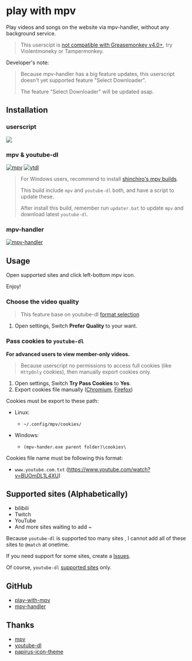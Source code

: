 # play with mpv

Play videos and songs on the website via mpv-handler, without any background service.

> This userscipt is [not compatible with Greasemonkey v4.0+][note-greasemonkey], try Violentmoneky or Tampermonkey.

Developer's note:

> Because mpv-handler has a big feature updates, this userscript doesn't yet supported feature "Select Downloader".
>
> The feature "Select Downloader" will be updated asap.

## Installation

### userscript

[![][badges-play-with-mpv]][install-userscript]

### mpv & youtube-dl

[![mpv][badges-mpv]][install-mpv]
[![ytdl][badges-ytdl]][install-ytdl]

> For Windows users, recommend to install [shinchiro's mpv builds][install-mpv-windows].
>
> This build include `mpv` and `youtube-dl` both, and have a script to update these.
>
> After install this build, remember run `updater.bat` to update `mpv` and download latest `youtube-dl`.

### mpv-handler

[![mpv-handler][badges-mpv-handler]][install-mpv-handler]

## Usage

Open supported sites and click left-bottom mpv icon.

Enjoy!

### Choose the video quality

> This feature base on youtube-dl [format selection][usage-format-selection]

1. Open settings, Switch **Prefer Quality** to your want.

### Pass cookies to `youtube-dl`

**For advanced users to view member-only videos.**

> Because userscript no permissions to access full cookies (like `HttpOnly` cookies), then manually export cookies only.

1. Open settings, Switch **Try Pass Cookies** to **Yes**.
2. Export cookies file manually ([Chromium][usage-cookies-chromium], [Firefox][usage-cookies-firefox])

Cookies must be export to these path:

- Linux:

  - `~/.config/mpv/cookies/`

- Windows:

  - `(mpv-hander.exe parent folder)\cookies\`

Cookies file name must be following this format:

- `www.youtube.com.txt` (https://www.youtube.com/watch?v=BUOmDL1L4XU)

## Supported sites (Alphabetically)

- bilibili
- Twitch
- YouTube
- And more sites waiting to add ~

Because `youtube-dl` is supported too many sites , I cannot add all of these sites to `@match` at onetime.

If you need support for some sites, create a [Issues][support-issues].

Of course, `youtube-dl` [supported sites][support-sites] only.

## GitHub

- [play-with-mpv][github-userscript]
- [mpv-handler][github-mpv-handler]

## Thanks

- [mpv][thanks-mpv]
- [youtube-dl][thanks-youtube-dl]
- [papirus-icon-theme][thanks-papirus-icon-theme]

[badges-mpv-handler]: https://img.shields.io/github/v/tag/akiirui/mpv-handler?label=mpv-handler&style=for-the-badge
[badges-mpv]: https://img.shields.io/github/v/tag/mpv-player/mpv?label=MPV&style=for-the-badge
[badges-play-with-mpv]: https://img.shields.io/badge/dynamic/json?style=for-the-badge&label=play-with-mpv&prefix=v&query=version&url=https%3A%2F%2Fgreasyfork.org%2Fscripts%2F416271.json
[badges-ytdl]: https://img.shields.io/github/v/tag/ytdl-org/youtube-dl?label=youtube-dl&style=for-the-badge
[github-mpv-handler]: https://github.com/akiirui/mpv-handler/
[github-userscript]: https://github.com/akiirui/userscript/tree/play-with-mpv/
[install-mpv-handler]: https://github.com/akiirui/mpv-handler/blob/main/README.md#installation
[install-mpv-windows]: https://sourceforge.net/projects/mpv-player-windows/files
[install-mpv]: https://mpv.io/installation/
[install-userscript]: https://greasyfork.org/scripts/416271-play-with-mpv
[install-ytdl]: https://github.com/ytdl-org/youtube-dl/releases
[note-greasemonkey]: https://github.com/akiirui/userscript/issues/1
[support-issues]: https://github.com/akiirui/userscript/issues/new
[support-sites]: https://ytdl-org.github.io/youtube-dl/supportedsites.html
[thanks-mpv]: https://mpv.io/
[thanks-papirus-icon-theme]: https://github.com/PapirusDevelopmentTeam/papirus-icon-theme/
[thanks-youtube-dl]: https://github.com/ytdl-org/youtube-dl/
[usage-cookies-chromium]: https://chrome.google.com/webstore/detail/get-cookiestxt/bgaddhkoddajcdgocldbbfleckgcbcid/
[usage-cookies-firefox]: https://addons.mozilla.org/en-US/firefox/addon/cookies-txt/
[usage-format-selection]: https://github.com/ytdl-org/youtube-dl/blob/master/README.md#format-selection
